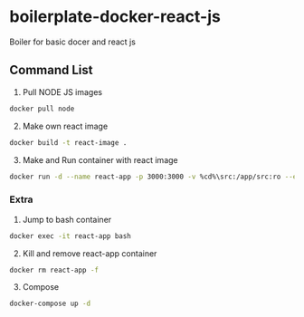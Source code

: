 # boilerplate-docker-react-js
Boiler for basic docer and react js

## Command List
1. Pull NODE JS images
```bash
docker pull node
```

2. Make own react image
```bash
docker build -t react-image .
```

3. Make and Run container with react image
```bash
docker run -d --name react-app -p 3000:3000 -v %cd%\src:/app/src:ro --env-file ./.env react-image
```

### Extra

1. Jump to bash container
```bash
docker exec -it react-app bash
```

2. Kill and remove react-app container
```bash
docker rm react-app -f
```

3. Compose 
```bash
docker-compose up -d
```
